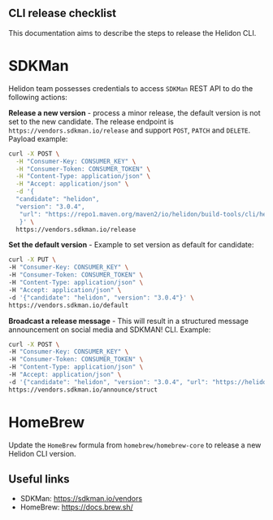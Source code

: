 ## CLI release checklist

This documentation aims to describe the steps to release the Helidon CLI.

# SDKMan

Helidon team possesses credentials to access `SDKMan` REST API to do the following actions:

**Release a new version** - process a minor release, the default version is not set to the new candidate.
The release endpoint is `https://vendors.sdkman.io/release` and support `POST`, `PATCH` and `DELETE`.
Payload example:

```bash
curl -X POST \
  -H "Consumer-Key: CONSUMER_KEY" \
  -H "Consumer-Token: CONSUMER_TOKEN" \
  -H "Content-Type: application/json" \
  -H "Accept: application/json" \
  -d '{
  "candidate": "helidon",
  "version": "3.0.4",
   "url": "https://repo1.maven.org/maven2/io/helidon/build-tools/cli/helidon-cli-impl/3.0.4/helidon-cli-impl-3.0.4.zip"
   }' \
  https://vendors.sdkman.io/release
```

**Set the default version** - Example to set version as default for candidate:

```bash
curl -X PUT \
-H "Consumer-Key: CONSUMER_KEY" \
-H "Consumer-Token: CONSUMER_TOKEN" \
-H "Content-Type: application/json" \
-H "Accept: application/json" \
-d '{"candidate": "helidon", "version": "3.0.4"}' \
https://vendors.sdkman.io/default
```

**Broadcast a release message** - This will result in a structured message announcement on social media and SDKMAN!
CLI.
Example:

```bash
curl -X POST \
-H "Consumer-Key: CONSUMER_KEY" \
-H "Consumer-Token: CONSUMER_TOKEN" \
-H "Content-Type: application/json" \
-H "Accept: application/json" \
-d '{"candidate": "helidon", "version": "3.0.4", "url": "https://helidon.io"}' \
https://vendors.sdkman.io/announce/struct
```

# HomeBrew

Update the `HomeBrew` formula from `homebrew/homebrew-core` to release a new Helidon CLI version.

## Useful links

* SDKMan: https://sdkman.io/vendors
* HomeBrew: https://docs.brew.sh/
